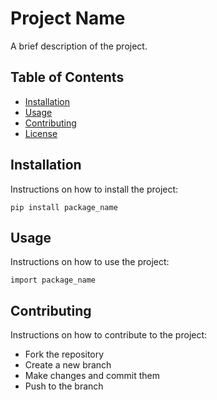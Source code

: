 
<body>
	<h1>Project Name</h1>
	<p>A brief description of the project.</p>
	<h2>Table of Contents</h2>
	<ul>
		<li><a href="#installation">Installation</a></li>
		<li><a href="#usage">Usage</a></li>
		<li><a href="#contributing">Contributing</a></li>
		<li><a href="#license">License</a></li>
	</ul>
	<h2>Installation</h2>
	<p>Instructions on how to install the project:</p>
	<pre><code>pip install package_name</code></pre>
	<h2>Usage</h2>
	<p>Instructions on how to use the project:</p>
	<pre><code>import package_name</code></pre>
	<h2>Contributing</h2>
	<p>Instructions on how to contribute to the project:</p>
	<ul>
		<li>Fork the repository</li>
		<li>Create a new branch</li>
		<li>Make changes and commit them</li>
		<li>Push to the branch</li>
	
